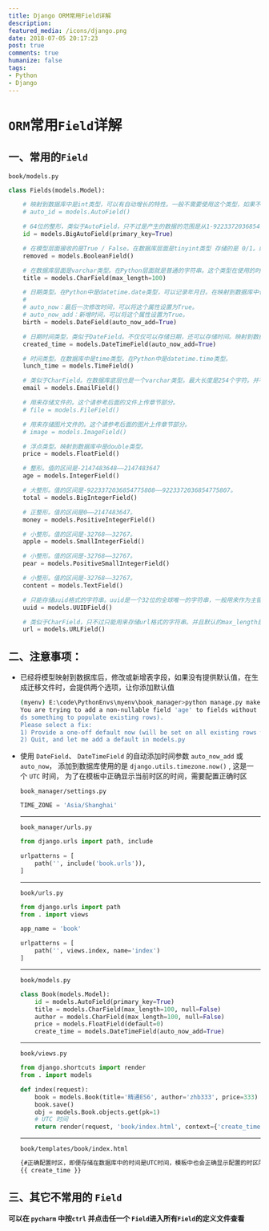 ```yaml
---
title: Django ORM常用Field详解
description: 
featured_media: /icons/django.png
date: 2018-07-05 20:17:23
post: true
comments: true
humanize: false
tags:
- Python
- Django
---
```


# `ORM`常用`Field`详解

## 一、常用的`Field`

`book/models.py`

```py
class Fields(models.Model):

    # 映射到数据库中是int类型，可以有自动增长的特性。一般不需要使用这个类型，如果不指定主键，那么模型会自动的生成一个叫做id的自动增长的主键。
    # auto_id = models.AutoField()

    # 64位的整形，类似于AutoField，只不过是产生的数据的范围是从1-9223372036854775807
    id = models.BigAutoField(primary_key=True)

    # 在模型层面接收的是True / False。在数据库层面是tinyint类型 存储的是 0/1。如果没有指定默认值，默认值是None。
    removed = models.BooleanField()

    # 在数据库层面是varchar类型。在Python层面就是普通的字符串。这个类型在使用的时候必须要指定最大的长度，也即必须要传递max_length
    title = models.CharField(max_length=100)

    # 日期类型。在Python中是datetime.date类型，可以记录年月日。在映射到数据库中也是date类型。使用这个Field可以传递以下几个参数：
    #
    # auto_now：最后一次修改时间，可以将这个属性设置为True。
    # auto_now_add：新增时间，可以将这个属性设置为True。
    birth = models.DateField(auto_now_add=True)

    # 日期时间类型，类似于DateField。不仅仅可以存储日期，还可以存储时间。映射到数据库中是datetime类型。这个Field也可以使用auto_now和auto_now_add两个属性。
    created_time = models.DateTimeField(auto_now_add=True)

    # 时间类型。在数据库中是time类型。在Python中是datetime.time类型。
    lunch_time = models.TimeField()

    # 类似于CharField。在数据库底层也是一个varchar类型。最大长度是254个字符。并不验证邮箱格式，配合 ModelForm 使用时，才会与进行邮箱格式验证
    email = models.EmailField()

    # 用来存储文件的。这个请参考后面的文件上传章节部分。
    # file = models.FileField()

    # 用来存储图片文件的。这个请参考后面的图片上传章节部分。
    # image = models.ImageField()

    # 浮点类型。映射到数据库中是double类型。
    price = models.FloatField()

    # 整形。值的区间是-2147483648——2147483647
    age = models.IntegerField()

    # 大整形。值的区间是-9223372036854775808——9223372036854775807。
    total = models.BigIntegerField()

    # 正整形。值的区间是0——2147483647。
    money = models.PositiveIntegerField()

    # 小整形。值的区间是-32768——32767。
    apple = models.SmallIntegerField()

    # 小整形。值的区间是-32768——32767。
    pear = models.PositiveSmallIntegerField()

    # 小整形。值的区间是-32768——32767。
    content = models.TextField()

    # 只能存储uuid格式的字符串。uuid是一个32位的全球唯一的字符串，一般用来作为主键。
    uuid = models.UUIDField()

    # 类似于CharField，只不过只能用来存储url格式的字符串。并且默认的max_length是200。
    url = models.URLField()
```

## 二、注意事项：

* 已经将模型映射到数据库后，修改或新增表字段，如果没有提供默认值，在生成迁移文件时，会提供两个选项，让你添加默认值

  ```bash
  (myenv) E:\code\PythonEnvs\myenv\book_manager>python manage.py makemigrations
  You are trying to add a non-nullable field 'age' to fields without a default; we can't do that (the database nee
  ds something to populate existing rows).
  Please select a fix:
  1) Provide a one-off default now (will be set on all existing rows with a null value for this column)
  2) Quit, and let me add a default in models.py
  ```

* 使用 `DateField`、 `DateTimeField` 的自动添加时间参数 `auto_now_add` 或 `auto_now`， 添加到数据库使用的是 `django.utils.timezone.now()` , 这是一个  `UTC` 时间， 为了在模板中正确显示当前时区的时间，需要配置正确时区  

  `book_manager/settings.py`
  ```py
  TIME_ZONE = 'Asia/Shanghai'
  ```
  -----------

  `book_manager/urls.py`

  ```py
  from django.urls import path, include

  urlpatterns = [
      path('', include('book.urls')),
  ]
  ```
  ---------

  `book/urls.py`

  ```py
  from django.urls import path
  from . import views

  app_name = 'book'

  urlpatterns = [
      path('', views.index, name='index')
  ]
  ```

  ---------

  `book/models.py`
  ```py
  class Book(models.Model):
      id = models.AutoField(primary_key=True)
      title = models.CharField(max_length=100, null=False)
      author = models.CharField(max_length=100, null=False)
      price = models.FloatField(default=0)
      create_time = models.DateTimeField(auto_now_add=True)
  ```
  -----

  `book/views.py`
  ```py
  from django.shortcuts import render
  from . import models

  def index(request):
      book = models.Book(title='精通ES6', author='zhb333', price=333)
      book.save()
      obj = models.Book.objects.get(pk=1)
      # UTC 时间
      return render(request, 'book/index.html', context={'create_time': obj.create_time})
  ```

  -------

  `book/templates/book/index.html`
  ```html
  {#正确配置时区，即便存储在数据库中的时间是UTC时间，模板中也会正确显示配置的时区所对应的时间#}
  {{ create_time }}
  ```


## 三、其它不常用的 `Field`

**可以在 `pycharm` 中按`ctrl` 并点击任一个 `Field`进入所有`Field`的定义文件查看**




